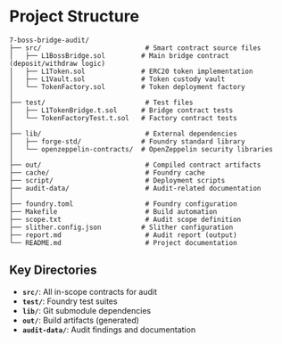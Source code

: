 # Project Structure

```
7-boss-bridge-audit/
├── src/                          # Smart contract source files
│   ├── L1BossBridge.sol         # Main bridge contract (deposit/withdraw logic)
│   ├── L1Token.sol              # ERC20 token implementation
│   ├── L1Vault.sol              # Token custody vault
│   └── TokenFactory.sol         # Token deployment factory
│
├── test/                         # Test files
│   ├── L1TokenBridge.t.sol      # Bridge contract tests
│   └── TokenFactoryTest.t.sol   # Factory contract tests
│
├── lib/                          # External dependencies
│   ├── forge-std/               # Foundry standard library
│   └── openzeppelin-contracts/  # OpenZeppelin security libraries
│
├── out/                          # Compiled contract artifacts
├── cache/                        # Foundry cache
├── script/                       # Deployment scripts
├── audit-data/                   # Audit-related documentation
│
├── foundry.toml                  # Foundry configuration
├── Makefile                      # Build automation
├── scope.txt                     # Audit scope definition
├── slither.config.json          # Slither configuration
├── report.md                     # Audit report (output)
└── README.md                     # Project documentation
```

## Key Directories
- **`src/`**: All in-scope contracts for audit
- **`test/`**: Foundry test suites
- **`lib/`**: Git submodule dependencies
- **`out/`**: Build artifacts (generated)
- **`audit-data/`**: Audit findings and documentation

